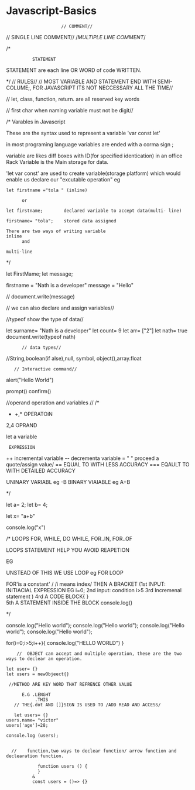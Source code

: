 # Javascript-Basics

                         // COMMENT//

// SINGLE LINE COMMENT//   /*MULTIPLE LINE COMMENT*/


/*

              STATEMENT

STATEMENT are each line OR WORD of code WRITTEN.

*/
                   // RULES//
// MOST VARIABLE AND STATEMENT END WITH SEMI-COLUME;, FOR JAVASCRIPT ITS NOT NECCESSARY ALL THE TIME//

// let, class, function, return. are all reserved key words

// first char when naming variable must not be digit//


/*
        Varables in Javascript

These are the syntax used to represent a variable 'var const let'

in most programing language variables are ended with a corma sign ;

variable are likes diff boxes with ID(for specified identication) in an office Rack
Variable is the Main storage for data.



 'let var const'  are used to create variable(storage platform) which would enable us declare our "excutable operation"
 eg 
 
    let firstname ="tola " (inline)

          or 

    let firstname;        declared variable to accept data(multi- line)
     
    firstname= "tola";    stored data assigned

    There are two ways of writing variable
    inline
          and

    multi-line     

*/

 
let FirstMame;
let message;

firstname = "Nath is a developer"
message = "Hello"

// document.write(message)

// we can also declare and assign variables//

//typeof show the type of data//

let surname= "Nath is a developer"
let count= 9
let arr= ["2"]
let nath= true
document.write(typeof nath)

          // data types//
  //String,boolean(if alse),null, symbol, object(),array.float

       // Interactive command//
    
       
alert("Hello World")

prompt()
confirm()


 //operand operation and variables //
/*      

 * +,* OPERATOiN

 2,4 OPRAND

 let a variable

     EXPRESSION
++ incremental variable
-- decrementa variable
= " " proceed a quote/assign value/
== EQUAL TO WITH LESS ACCURACY
=== EQAULT TO WITH DETAILED ACCURACY

 UNINARY VARIABL eg -B
 BINARY VIAIABLE eg A+B
  
*/

let a= 2;
let b= 4;

let x= "a+b"

console.log("x")

/* LOOPS
FOR, WHILE, DO WHILE, FOR..IN, FOR..OF

LOOPS STATEMENT HELP YOU AVOID REAPETION
 
EG

UNSTEAD OF THIS
 WE USE LOOP eg FOR LOOP

  FOR'is a constant' / 
/i means index/
  THEN A BRACKET
(1st INPUT: INITIACIAL EXPRESSION EG i=0;
2nd input: condition i>5
3rd Incremenal statement )
4rd A CODE BLOCK{ }  
5th A STATEMENT INSIDE THE BLOCK console.log() 

*/

console.log("Hello world");
console.log("Hello world");
console.log("Hello world");
console.log("Hello world");

for(i=0;i>5;i++){
    console.log("HELLO WORLD")
}
    
        //  OBJECT can accept and multiple operation, these are the two ways to declear an operation.
  
    let user= {}
    let users = newObjeect{}
    
     //METHOD ARE KEY WORD THAT REFRENCE OTHER VALUE
     
          E.G .LENGHT 
               .THIS
       // THE{.dot AND []}SIGN IS USED TO /ADD READ AND ACCESS/
       
       let users= {}
    users.name= "victor"
    users['age']=28;

    console.log (users);
    
    
      //    function,two ways to declear function/ arrow function and declearation function.
              
                function users () {
                }
              &
              const users = ()=> {}
    
    
    
